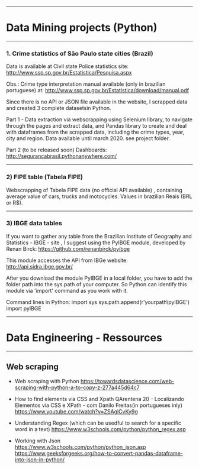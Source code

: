 
-----------------------------------------------------------------------------------------------------------------
# Data  Mining projects  (Python)
-----------------------------------------------------------------------------------------------------------------

### 1. Crime statistics of São Paulo state cities (Brazil)

Data is available at Civil state Police statistics site:  http://www.ssp.sp.gov.br/Estatistica/Pesquisa.aspx   

Obs.: Crime type interpretation manual available (only in brazilian  portuguese) at: http://www.ssp.sp.gov.br/Estatistica/download/manual.pdf

Since there is no API or JSON file available in the website, I scrapped data and created 3 complete datasetsin Python.

Part 1 - Data extraction via webscrapping  using Selenium library, to navigate through the pages and extract data, and Pandas library to create and deal with dataframes from the scrapped data, including the crime types, year, city and region.
 Data available until march 2020. see project folder. 
 
Part 2 (to be released soon) 
Dashboards:  http://segurancabrasil.pythonanywhere.com/

-----------------------------------------------------------------------------
### 2) FIPE table (Tabela FIPE)   

Webscrapping of Tabela FIPE data (no official  API available) , containing  average value of cars, trucks and motocycles. Values in brazilian Reais (BRL or R$).


-----------------------------------------------------------------------------
### 3) IBGE data tables   


If you want to gather any table from the Brazilian Institute of Geography and Statistics - IBGE - site , I suggest using the PyIBGE module, developed by Renan Birck: https://github.com/renanbirck/pyibge

This module accesses the API from IBGe website:  http://api.sidra.ibge.gov.br/ 

After you download the module PyIBGE in a local folder, you have to add the folder path into the sys.path of your computer. So Python can identify this module via 'import' command as you work with it.

Command lines in Python:
      import sys
      sys.path.append(r'yourpath\pyIBGE')
      import pyIBGE

-----------------------------------------------------------------------------------------------------------------
# Data Engineering  -  Ressources
-----------------------------------------------------------------------------------------------------------------
## Web scraping 
- Web scraping with Python
 https://towardsdatascience.com/web-scraping-with-python-a-to-copy-z-277a445d64c7

- How to find elements via CSS and Xpath
QArentena 20 - Localizando Elementos via CSS e XPath - com Danilo Freitas(in portugueses inly)
https://www.youtube.com/watch?v=ZSAglCvKy9g

- Understanding Regex (which can be usedful to search for a specific word in a text)
https://www.w3schools.com/python/python_regex.asp

- Working with Json
https://www.w3schools.com/python/python_json.asp
https://www.geeksforgeeks.org/how-to-convert-pandas-dataframe-into-json-in-python/
